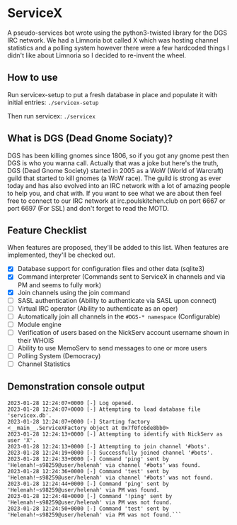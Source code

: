 # ServiceX
A pseudo-services bot wrote using the python3-twisted library for the DGS IRC network. We had a Limnoria bot called X which was hosting channel statistics and a polling system however there were a few hardcoded things I didn't like about Limnoria so I decided to re-invent the wheel.

## How to use
Run servicex-setup to put a fresh database in place and populate it with initial entries:
```./servicex-setup```

Then run servicex:
```./servicex```

## What is DGS (Dead Gnome Sociaty)?
DGS has been killing gnomes since 1806, so if you got any gnome pest then DGS is who you wanna call. Actually that was a joke but here's the truth, DGS (Dead Gnome Society) started in 2005 as a WoW (World of Warcraft) guild that started to kill gnomes (a WoW race). The guild is strong as ever today and has also evolved into an IRC network with a lot of amazing people to help you, and chat with. If you want to see what we are about then feel free to connect to our IRC network at irc.poulskitchen.club on port 6667 or port 6697 (For SSL) and don't forget to read the MOTD.

## Feature Checklist
When features are proposed, they'll be added to this list. When features are implemented, they'll be checked out.
* [X] Database support for configuration files and other data (sqlite3)
* [x] Command interpreter (Commands sent to ServiceX in channels and via PM and seems to fully work)
* [X] Join channels using the join command
* [ ] SASL authentication (Ability to authenticate via SASL upon connect)
* [ ] Virtual IRC operator (Ability to authenticate as an oper)
* [ ] Automatically join all channels in the `#DGS-* namespace` (Configurable)
* [ ] Module engine
* [ ] Verification of users based on the NickServ account username shown in their WHOIS
* [ ] Ability to use MemoServ to send messages to one or more users
* [ ] Polling System (Democracy)
* [ ] Channel Statistics

## Demonstration console output
```$ ./servicex 
2023-01-28 12:24:07+0000 [-] Log opened.
2023-01-28 12:24:07+0000 [-] Attempting to load database file 'servicex.db'.
2023-01-28 12:24:07+0000 [-] Starting factory <__main__.ServiceXFactory object at 0x7f0fc6de8bb0>
2023-01-28 12:24:13+0000 [-] Attempting to identify with NickServ as user 'X'.
2023-01-28 12:24:13+0000 [-] Attempting to join channel '#bots'.
2023-01-28 12:24:19+0000 [-] Successfully joined channel '#bots'.
2023-01-28 12:24:33+0000 [-] Command 'ping' sent by 'Helenah!~s98259@user/helenah' via channel '#bots' was found.
2023-01-28 12:24:36+0000 [-] Command 'test' sent by 'Helenah!~s98259@user/helenah' via channel '#bots' was not found.
2023-01-28 12:24:44+0000 [-] Command 'ping' sent by 'Helenah!~s98259@user/helenah' via PM was found.
2023-01-28 12:24:48+0000 [-] Command '!ping' sent by 'Helenah!~s98259@user/helenah' via PM was not found.
2023-01-28 12:24:50+0000 [-] Command 'test' sent by 'Helenah!~s98259@user/helenah' via PM was not found.```
